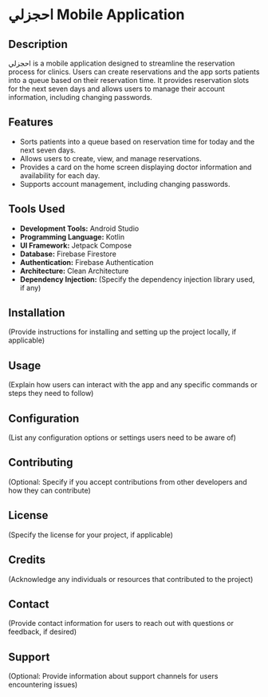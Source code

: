 <!DOCTYPE html>
<html lang="en">
<head>
  <meta charset="UTF-8">
  <meta name="viewport" content="width=device-width, initial-scale=1.0">
</head>
<body>
  <h1>احجزلي Mobile Application</h1>

  <h2>Description</h2>
  <p>احجزلي is a mobile application designed to streamline the reservation process for clinics. Users can create reservations and the app sorts patients into a queue based on their reservation time. It provides reservation slots for the next seven days and allows users to manage their account information, including changing passwords.</p>

  <h2>Features</h2>
  <ul>
    <li>Sorts patients into a queue based on reservation time for today and the next seven days.</li>
    <li>Allows users to create, view, and manage reservations.</li>
    <li>Provides a card on the home screen displaying doctor information and availability for each day.</li>
    <li>Supports account management, including changing passwords.</li>
  </ul>

  <h2>Tools Used</h2>
  <ul>
    <li><strong>Development Tools:</strong> Android Studio</li>
    <li><strong>Programming Language:</strong> Kotlin</li>
    <li><strong>UI Framework:</strong> Jetpack Compose</li>
    <li><strong>Database:</strong> Firebase Firestore</li>
    <li><strong>Authentication:</strong> Firebase Authentication</li>
    <li><strong>Architecture:</strong> Clean Architecture</li>
    <li><strong>Dependency Injection:</strong> (Specify the dependency injection library used, if any)</li>
  </ul>

  <h2>Installation</h2>
  <p>(Provide instructions for installing and setting up the project locally, if applicable)</p>

  <h2>Usage</h2>
  <p>(Explain how users can interact with the app and any specific commands or steps they need to follow)</p>

  <h2>Configuration</h2>
  <p>(List any configuration options or settings users need to be aware of)</p>

  <h2>Contributing</h2>
  <p>(Optional: Specify if you accept contributions from other developers and how they can contribute)</p>

  <h2>License</h2>
  <p>(Specify the license for your project, if applicable)</p>

  <h2>Credits</h2>
  <p>(Acknowledge any individuals or resources that contributed to the project)</p>

  <h2>Contact</h2>
  <p>(Provide contact information for users to reach out with questions or feedback, if desired)</p>

  <h2>Support</h2>
  <p>(Optional: Provide information about support channels for users encountering issues)</p>
</body>
</html>